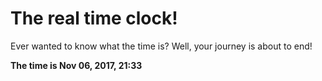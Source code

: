 # The real time clock!

Ever wanted to know what the time is? Well, your journey is about to end!

**The time is Nov 06, 2017, 21:33**